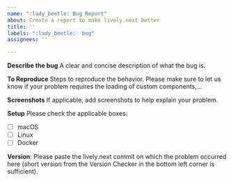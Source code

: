 ```yaml
---
name: ":lady_beetle: Bug Report"
about: Create a report to make lively.next better
title: ''
labels: ":lady_beetle:  bug"
assignees: ''

---
```


**Describe the bug**
A clear and concise description of what the bug is.

**To Reproduce**
Steps to reproduce the behavior. Please make sure to let us know if your problem requires the loading of custom components,...

**Screenshots**
If applicable, add screenshots to help explain your problem.

**Setup**
Please check the applicable boxes:
- [ ] macOS 
- [ ] Linux
- [ ] Docker

**Version**: Please paste the lively.next commit on which the problem occurred here (short version from the Version Checker in the bottom left corner is sufficient).
